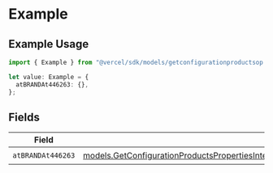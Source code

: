 # Example

## Example Usage

```typescript
import { Example } from "@vercel/sdk/models/getconfigurationproductsop.js";

let value: Example = {
  atBRANDAt446263: {},
};
```

## Fields

| Field                                                                                                                                                                                                                                                                        | Type                                                                                                                                                                                                                                                                         | Required                                                                                                                                                                                                                                                                     | Description                                                                                                                                                                                                                                                                  |
| ---------------------------------------------------------------------------------------------------------------------------------------------------------------------------------------------------------------------------------------------------------------------------- | ---------------------------------------------------------------------------------------------------------------------------------------------------------------------------------------------------------------------------------------------------------------------------- | ---------------------------------------------------------------------------------------------------------------------------------------------------------------------------------------------------------------------------------------------------------------------------- | ---------------------------------------------------------------------------------------------------------------------------------------------------------------------------------------------------------------------------------------------------------------------------- |
| `atBRANDAt446263`                                                                                                                                                                                                                                                            | [models.GetConfigurationProductsPropertiesIntegrationsResponse200ApplicationJSONResponseBodyProductsMetadataSchema8AtBRANDAt446263](../models/getconfigurationproductspropertiesintegrationsresponse200applicationjsonresponsebodyproductsmetadataschema8atbrandat446263.md) | :heavy_check_mark:                                                                                                                                                                                                                                                           | N/A                                                                                                                                                                                                                                                                          |
